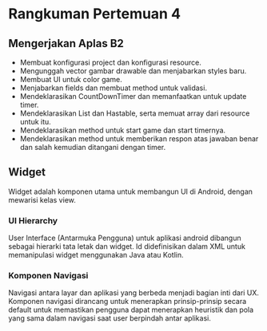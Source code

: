 # Rangkuman Pertemuan 4
## Mengerjakan Aplas B2
* Membuat konfigurasi project dan konfigurasi resource.
* Mengunggah vector gambar drawable dan menjabarkan styles baru.
* Membuat UI untuk color game.
* Menjabarkan fields dan membuat method untuk validasi.
* Mendeklarasikan CountDownTimer dan memanfaatkan untuk update timer.
* Mendeklarasikan List dan Hastable, serta memuat array dari resource untuk itu.
* Mendeklarasikan method untuk start game dan start timernya.
* Mendeklarasikan method untuk memberikan respon atas jawaban benar dan salah kemudian ditangani dengan timer.

## Widget
Widget adalah komponen utama untuk membangun UI di Android, dengan mewarisi kelas view.

### UI Hierarchy
User Interface (Antarmuka Pengguna) untuk aplikasi android dibangun sebagai hierarki tata letak dan widget. Id didefinisikan dalam XML untuk memanipulasi widget menggunakan Java atau Kotlin.

### Komponen Navigasi
Navigasi antara layar dan aplikasi yang berbeda menjadi bagian inti dari UX. Komponen navigasi dirancang untuk menerapkan prinsip-prinsip secara default untuk memastikan pengguna dapat menerapkan heuristik dan pola yang sama dalam navigasi saat user berpindah antar aplikasi.